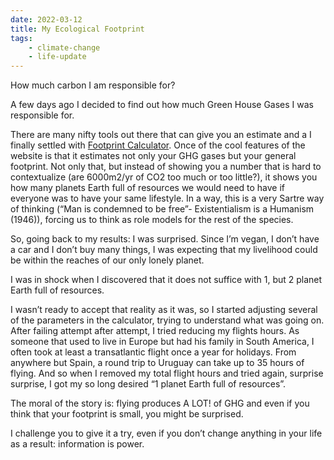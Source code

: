 ```yaml
---
date: 2022-03-12
title: My Ecological Footprint
tags:
	- climate-change
	- life-update
---
```



How much carbon I am responsible for?

A few days ago I decided to find out how much Green House Gases I was responsible for.

There are many nifty tools out there that can give you an estimate and a I finally settled with [Footprint Calculator](https://www.footprintcalculator.org/). Once of the cool features of the website is that it estimates not only your GHG gases but your general footprint. Not only that, but instead of showing you a number that is hard to contextualize (are 6000m2/yr of CO2 too much or too little?), it shows you how many planets Earth full of resources we would need to have if everyone was to have your same lifestyle. In a way, this is a very Sartre way of thinking (“Man is condemned to be free”- Existentialism is a Humanism (1946)), forcing us to think as role models for the rest of the species.

So, going back to my results: I was surprised. Since I’m vegan, I don’t have a car and I don’t buy many things, I was expecting that my livelihood could be within the reaches of our only lonely planet.

I was in shock when I discovered that it does not suffice with 1, but 2 planet Earth full of resources.

I wasn’t ready to accept that reality as it was, so I started adjusting several of the parameters in the calculator, trying to understand what was going on. After failing attempt after attempt, I tried reducing my flights hours. As someone that used to live in Europe but had his family in South America, I often took at least a transatlantic flight once a year for holidays. From anywhere but Spain, a round trip to Uruguay can take up to 35 hours of flying. And so when I removed my total flight hours and tried again, surprise surprise, I got my so long desired “1 planet Earth full of resources”.

The moral of the story is: flying produces A LOT! of GHG and even if you think that your footprint is small, you might be surprised.

I challenge you to give it a try, even if you don’t change anything in your life as a result: information is power.
